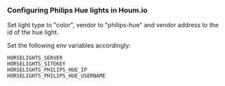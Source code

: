 ### Configuring Philips Hue lights in Houm.io

Set light type to "color", vendor to "philips-hue" and vendor address to the id of the hue light.

Set the following env variables accordingly:

    HORSELIGHTS_SERVER
    HORSELIGHTS_SITEKEY
    HORSELIGHTS_PHILIPS_HUE_IP
    HORSELIGHTS_PHILIPS_HUE_USERNAME
